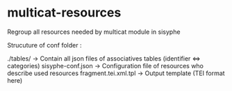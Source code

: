 multicat-resources
===============

Regroup all resources needed by multicat module in sisyphe

Strucuture of conf folder :

./tables/            -> Contain all json files of associatives tables (identifier <=> categories)
sisyphe-conf.json    -> Configuration file of resources who describe used resources
fragment.tei.xml.tpl -> Output template (TEI format here)